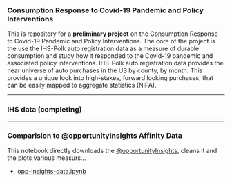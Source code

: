 
### Consumption Response to Covid-19 Pandemic and Policy Interventions

This is repository for a **preliminary project** on the Consumption Response to Covid-19 Pandemic and Policy Interventions. The core of the project is the use the IHS-Polk auto registration data as a measure of durable consumption and study how it responded to the Covid-19 pandemic and associated policy interventions. IHS-Polk auto registration data provides the near universe of auto purchases in the US by county, by month. This provides a unique look into high-stakes, forward looking purchases, that can be easily mapped to aggregate statistics (NIPA).

---
### IHS data (completing)

---
### Comparision to [@opportunityInsights](github.com/opportunityInsights/EconomicTracker) Affinity Data

This notebook directly downloads the [@opportunityInsights](github.com/opportunityInsights/EconomicTracker), cleans it and the plots various measurs...

- [opp-insights-data.ipynb](opp-insights-data.ipynb)
